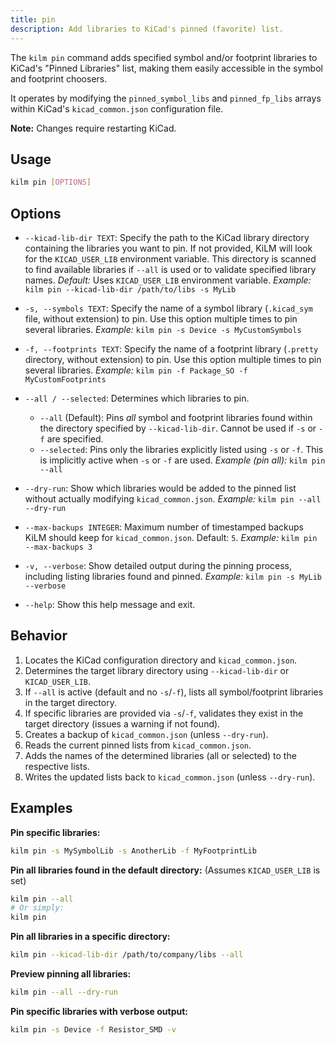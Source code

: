 ```yaml
---
title: pin
description: Add libraries to KiCad's pinned (favorite) list.
---
```


The `kilm pin` command adds specified symbol and/or footprint libraries to KiCad's "Pinned Libraries" list, making them easily accessible in the symbol and footprint choosers.

It operates by modifying the `pinned_symbol_libs` and `pinned_fp_libs` arrays within KiCad's `kicad_common.json` configuration file.

**Note:** Changes require restarting KiCad.

## Usage

```bash
kilm pin [OPTIONS]
```

## Options

- `--kicad-lib-dir TEXT`:
  Specify the path to the KiCad library directory containing the libraries you want to pin.
  If not provided, KiLM will look for the `KICAD_USER_LIB` environment variable.
  This directory is scanned to find available libraries if `--all` is used or to validate specified library names.
  _Default:_ Uses `KICAD_USER_LIB` environment variable.
  _Example:_ `kilm pin --kicad-lib-dir /path/to/libs -s MyLib`

- `-s, --symbols TEXT`:
  Specify the name of a symbol library (`.kicad_sym` file, without extension) to pin. Use this option multiple times to pin several libraries.
  _Example:_ `kilm pin -s Device -s MyCustomSymbols`

- `-f, --footprints TEXT`:
  Specify the name of a footprint library (`.pretty` directory, without extension) to pin. Use this option multiple times to pin several libraries.
  _Example:_ `kilm pin -f Package_SO -f MyCustomFootprints`

- `--all / --selected`:
  Determines which libraries to pin.
  - `--all` (Default): Pins _all_ symbol and footprint libraries found within the directory specified by `--kicad-lib-dir`. Cannot be used if `-s` or `-f` are specified.
  - `--selected`: Pins only the libraries explicitly listed using `-s` or `-f`. This is implicitly active when `-s` or `-f` are used.
    _Example (pin all):_ `kilm pin --all`

- `--dry-run`:
  Show which libraries would be added to the pinned list without actually modifying `kicad_common.json`.
  _Example:_ `kilm pin --all --dry-run`

- `--max-backups INTEGER`:
  Maximum number of timestamped backups KiLM should keep for `kicad_common.json`. Default: `5`.
  _Example:_ `kilm pin --max-backups 3`

- `-v, --verbose`:
  Show detailed output during the pinning process, including listing libraries found and pinned.
  _Example:_ `kilm pin -s MyLib --verbose`

- `--help`:
  Show this help message and exit.

## Behavior

1.  Locates the KiCad configuration directory and `kicad_common.json`.
2.  Determines the target library directory using `--kicad-lib-dir` or `KICAD_USER_LIB`.
3.  If `--all` is active (default and no `-s`/`-f`), lists all symbol/footprint libraries in the target directory.
4.  If specific libraries are provided via `-s`/`-f`, validates they exist in the target directory (issues a warning if not found).
5.  Creates a backup of `kicad_common.json` (unless `--dry-run`).
6.  Reads the current pinned lists from `kicad_common.json`.
7.  Adds the names of the determined libraries (all or selected) to the respective lists.
8.  Writes the updated lists back to `kicad_common.json` (unless `--dry-run`).

## Examples

**Pin specific libraries:**

```bash
kilm pin -s MySymbolLib -s AnotherLib -f MyFootprintLib
```

**Pin all libraries found in the default directory:**
(Assumes `KICAD_USER_LIB` is set)

```bash
kilm pin --all
# Or simply:
kilm pin
```

**Pin all libraries in a specific directory:**

```bash
kilm pin --kicad-lib-dir /path/to/company/libs --all
```

**Preview pinning all libraries:**

```bash
kilm pin --all --dry-run
```

**Pin specific libraries with verbose output:**

```bash
kilm pin -s Device -f Resistor_SMD -v
```
